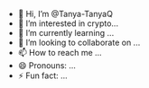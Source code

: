 - 👋 Hi, I’m @Tanya-TanyaQ
- 👀 I’m interested in crypto...
- 🌱 I’m currently learning ...
- 💞️ I’m looking to collaborate on ...
- 📫 How to reach me ... 
- 😄 Pronouns: ... 
- ⚡ Fun fact: ... 
  
 
